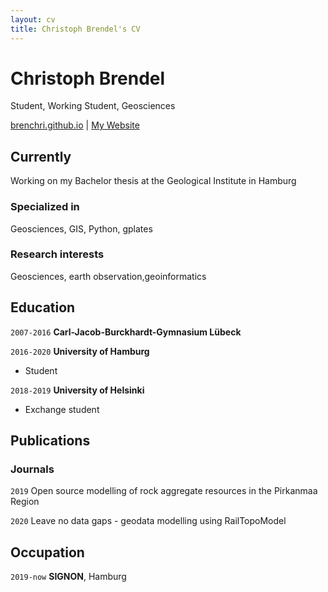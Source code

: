 ```yaml
---
layout: cv
title: Christoph Brendel's CV
---
```

# Christoph Brendel
Student, Working Student, Geosciences

<div id="webaddress">
<a href="brenchri.github.io">brenchri.github.io</a>
| <a href="http://en.wikipedia.org/wiki/Isaac_Newton">My Website</a>
</div>


## Currently

Working on my Bachelor thesis at the Geological Institute in Hamburg

### Specialized in

Geosciences, GIS, Python, gplates


### Research interests

Geosciences, earth observation,geoinformatics


## Education

`2007-2016`
__Carl-Jacob-Burckhardt-Gymnasium Lübeck__

`2016-2020`
__University of Hamburg__

- Student

`2018-2019`
__University of Helsinki__

- Exchange student






## Publications


### Journals

`2019`
Open source modelling of rock aggregate resources in the Pirkanmaa Region 

`2020`
Leave no data gaps - geodata modelling using RailTopoModel


## Occupation

`2019-now`
__SIGNON__, Hamburg



<!-- ### Footer

Last updated: Juli 2020-->


